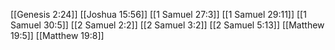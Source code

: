 [[Genesis 2:24]]
[[Joshua 15:56]]
[[1 Samuel 27:3]]
[[1 Samuel 29:11]]
[[1 Samuel 30:5]]
[[2 Samuel 2:2]]
[[2 Samuel 3:2]]
[[2 Samuel 5:13]]
[[Matthew 19:5]]
[[Matthew 19:8]]
